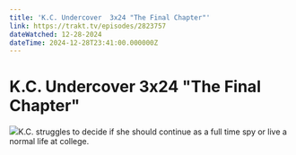 ```yaml
---
title: 'K.C. Undercover  3x24 "The Final Chapter"' 
link: https://trakt.tv/episodes/2823757
dateWatched: 12-28-2024
dateTime: 2024-12-28T23:41:00.000000Z
---
```

# K.C. Undercover  3x24 "The Final Chapter"

![](https://walter-r2.trakt.tv/images/episodes/002/823/757/screenshots/thumb/cd63b30286.jpg)K.C. struggles to decide if she should continue as a full time spy or live a normal life at college.